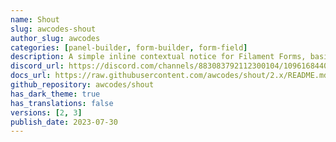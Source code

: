 ```yaml
---
name: Shout
slug: awcodes-shout
author_slug: awcodes
categories: [panel-builder, form-builder, form-field]
description: A simple inline contextual notice for Filament Forms, basically just a fancy placeholder.
discord_url: https://discord.com/channels/883083792112300104/1096168440517103737
docs_url: https://raw.githubusercontent.com/awcodes/shout/2.x/README.md
github_repository: awcodes/shout
has_dark_theme: true
has_translations: false
versions: [2, 3]
publish_date: 2023-07-30
---
```

